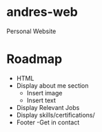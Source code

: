 # andres-web
Personal Website

# Roadmap
- HTML 
- Display about me section
    - Insert image
    - Insert text
- Display Relevant Jobs
- Display skills/certifications/
- Footer
    -Get in contact 